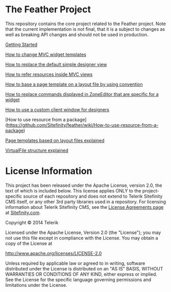 The Feather Project
=======

This repository contains the core project related to the Feather project. Note that the current implementation is not final, that it is a subject to changes as well as breaking API changes and should not be used in production.

[Getting Started](https://github.com/Sitefinity/feather/wiki/Getting-Started)

[How to change MVC widget templates](https://github.com/Sitefinity/feather/wiki/How-to-change-MVC-widget-templates)

[How to replace the default simple designer view](https://github.com/Sitefinity/feather/wiki/How-to-replace-the-default-simple-designer-view)

[How to refer resources inside MVC views](https://github.com/Sitefinity/feather/wiki/How-to-refer-resources-inside-MVC-views)

[How to base a page template on a layout file by using convention](https://github.com/Sitefinity/feather/wiki/How-to-base-a-page-template-on-a-layout-file-by-using-convention)

[How to replace commands displayed in ZoneEditor that are specific for a widget](https://github.com/Sitefinity/feather/wiki/How-to-replace-commands-displayed-in-ZoneEditor-that-are-specific-for-a-widget)

[How to use a custom client window for designers](https://github.com/Sitefinity/feather/wiki/How-to-use-a-custom-client-window-for-designers)

[How to use resource from a package] (https://github.com/Sitefinity/feather/wiki/How-to-use-resource-from-a-package)

[Page templates based on layout files explained](https://github.com/Sitefinity/feather/wiki/Page-templates-based-on-layout-files-explained)

[VirtualFile structure explained](https://github.com/Sitefinity/feather/wiki/VirtualFile-structure-explained)

# License Information

This project has been released under the Apache License, version 2.0, the text of which is included below. This license applies ONLY to the project-specific source of each repository and does not extend to Telerik Sitefinity CMS itself, or any other 3rd party libraries used in a repository. For licensing information about Telerik Sitefinity CMS, see the [License Agreements page](http://www.sitefinity.com/purchase/license-agreement) at [Sitefinity.com](http://www.sitefinity.com/).

Copyright © 2014 Telerik

Licensed under the Apache License, Version 2.0 (the "License"); you may not use this file except in compliance with the License. You may obtain a copy of the License at

http://www.apache.org/licenses/LICENSE-2.0

Unless required by applicable law or agreed to in writing, software distributed under the License is distributed on an "AS IS" BASIS, WITHOUT WARRANTIES OR CONDITIONS OF ANY KIND, either express or implied. See the License for the specific language governing permissions and limitations under the License.
